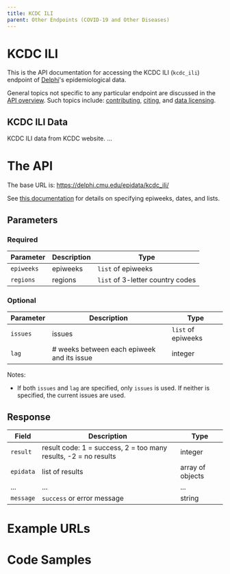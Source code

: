 ```yaml
---
title: KCDC ILI
parent: Other Endpoints (COVID-19 and Other Diseases)
---
```


# KCDC ILI

This is the API documentation for accessing the KCDC ILI (`kcdc_ili`) endpoint of [Delphi](https://delphi.cmu.edu/)'s epidemiological data.

General topics not specific to any particular endpoint are discussed in the
[API overview](README.md). Such topics include:
[contributing](README.md#contributing), [citing](README.md#citing), and
[data licensing](README.md#data-licensing).

## KCDC ILI Data

KCDC ILI data from KCDC website. ... <!-- TODO -->

# The API

The base URL is: https://delphi.cmu.edu/epidata/kcdc_ili/

See [this documentation](README.md) for details on specifying epiweeks, dates, and lists.

## Parameters

### Required

| Parameter  | Description | Type                             |
|------------|-------------|----------------------------------|
| `epiweeks` | epiweeks    | `list` of epiweeks               |
| `regions`  | regions     | `list` of 3-letter country codes |

### Optional

| Parameter | Description                                | Type               |
|-----------|--------------------------------------------|--------------------|
| `issues`  | issues                                     | `list` of epiweeks |
| `lag`     | # weeks between each epiweek and its issue | integer            |

Notes:
- If both `issues` and `lag` are specified, only `issues` is used.
If neither is specified, the current issues are used.

## Response

| Field     | Description                                                     | Type             |
|-----------|-----------------------------------------------------------------|------------------|
| `result`  | result code: 1 = success, 2 = too many results, -2 = no results | integer          |
| `epidata` | list of results                                                 | array of objects |
| ...       | ...                                                             | ...              | <!-- TODO -->
| `message` | `success` or error message                                      | string           |

# Example URLs

<!-- TODO: fix -->

# Code Samples

<!-- TODO: fix -->
